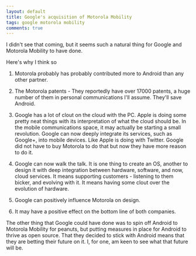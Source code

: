 ```yaml
---
layout: default
title: Google's acquisition of Motorola Mobility
tags: google motorola mobility
comments: true
---
```


I didn't see that coming, but it seems such a natural thing for Google and Motorola Mobility to have done.

Here's why I think so

1. Motorola probably has probably contributed more to Android than any other partner.

2. The Motorola patents - They reportedly have over 17000 patents, a huge number of them in personal communications I'll assume. They'll save Android.

3. Google has a lot of clout on the cloud with the PC. Apple is doing some pretty neat things with its interpretation of what the cloud should be. In the mobile communications space, it may actually be starting a small revolution. Google can now deeply integrate its services, such as Google+, into mobile devices. Like Apple is doing with Twitter. Google did not have to buy Motorola to do that but now they have more reason to do it.

4. Google can now walk the talk. It is one thing to create an OS, another to design it with deep integration between hardware, software, and now, cloud services. It means supporting customers - listening to them bicker, and evolving with it. It means having some clout over the evolution of hardware.

5. Google can positively influence Motorola on design.

6. It may have a positive effect on the bottom line of both companies.

The other thing that Google could have done was to spin off Android to Motorola Mobility for peanuts, but putting measures in place for Android to thrive as open source. That they decided to stick with Android means that they are betting their future on it. I, for one, am keen to see what that future will be.
